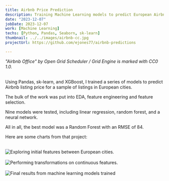 ```yaml
---
title: Airbnb Price Prediction
description: Training Machine Learning models to predict European Airbnb listing prices.
date: "2023-12-07"
jobDate: 2023-12-07
work: [Machine Learning]
techs: [Python, Pandas, Seaborn, sk-learn]
thumbnail: ../../images/airbnb-cc.jpg
projectUrl: https://github.com/ejones77/airbnb-predictions

---
```

*"Airbnb Office" by Open Grid Scheduler / Grid Engine is marked with CC0 1.0.* <br><br>

Using Pandas, sk-learn, and XGBoost, I trained a series of models to predict Airbnb listing price for a sample of listings in European cities. 

The bulk of the work was put into EDA, feature engineering and feature selection. 

Nine models were tested, including linear regression, random forest, and a neural network.

All in all, the best model was a Random Forest with an RMSE of 84. 



Here are some charts from that project: <br><br>

<img class="image-chart" src="../../charts/airbnb-eda.png" alt="Exploring initial features between European cities.">

<br>

<br>

<img class="image-chart" src="../../charts/airbnb-dist.png" alt="Performing transformations on continuous features.">

<br>

<br>

<img class="image-chart" src="../../charts/airbnb-models.png" alt="Final results from machine learning models trained">

